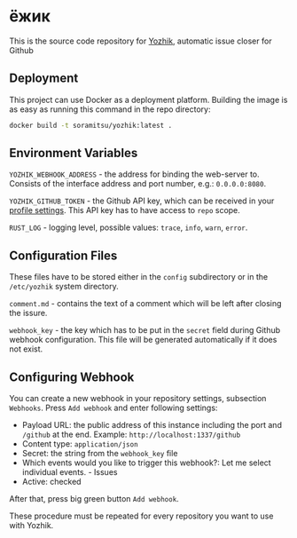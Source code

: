 # ёжик

This is the source code repository for [Yozhik], automatic issue closer for Github

[Yozhik]: https://github.com/soramitsu/yozhik

## Deployment

This project can use Docker as a deployment platform.
Building the image is as easy as running this command in the repo directory:

```sh
docker build -t soramitsu/yozhik:latest .
```
   
## Environment Variables

`YOZHIK_WEBHOOK_ADDRESS` - the address for binding the web-server to.
Consists of the interface address and port number, e.g.: `0.0.0.0:8080`.

`YOZHIK_GITHUB_TOKEN` - the Github API key, which can be received in your [profile settings].
This API key has to have access to `repo` scope.

`RUST_LOG` - logging level, possible values: `trace`, `info`, `warn`, `error`.


[Profile settings]: https://github.com/settings/tokens

## Configuration Files

These files have to be stored either in the `config` subdirectory or in the `/etc/yozhik` system directory.

`comment.md` - contains the text of a comment which will be left after closing the issure.

`webhook_key` - the key which has to be put in the `secret` field during Github webhook configuration.
This file will be generated automatically if it does not exist.

## Configuring Webhook

You can create a new webhook in your repository settings, subsection `Webhooks`. Press `Add webhook` and enter following settings:
- Payload URL: the public address of this instance including the port and `/github` at the end. Example: `http://localhost:1337/github`
- Content type: `application/json`
- Secret: the string from the `webhook_key` file
- Which events would you like to trigger this webhook?: Let me select individual events. - Issues
- Active: checked

After that, press big green button `Add webhook`.

These procedure must be repeated for every repository you want to use with Yozhik.
